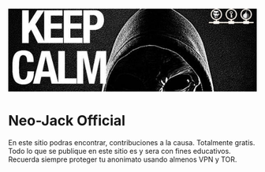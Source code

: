 ![Image Logo](https://github.com/neo-jack-official/neo-jack-official.github.io/blob/master/img/600x200.jpg) 
# Neo-Jack Official 
 

En este sitio podras encontrar, contribuciones a la causa.
Totalmente gratis.
Todo lo que se publique en este sitio es y sera con fines educativos.
Recuerda siempre proteger tu anonimato usando almenos VPN y TOR.


